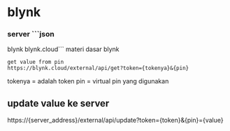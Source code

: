 # blynk
### server ```json 
blynk blynk.cloud```
materi dasar blynk
```
get value from pin 
https://blynk.cloud/external/api/get?token={tokenya}&{pin}
```
tokenya = adalah token
pin = virtual pin yang digunakan

## update value ke server
https://{server_address}/external/api/update?token={token}&{pin}={value}
